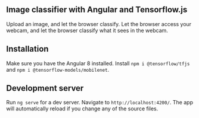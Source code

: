 ## Image classifier with Angular and Tensorflow.js

Upload an image, and let the browser classify.
Let the browser access your webcam, and let the browser classify what it sees in the webcam.

## Installation


Make sure you have the Angular 8 installed.
Install `npm i @tensorflow/tfjs` and `npm i @tensorflow-models/mobilenet`.


## Development server

Run `ng serve` for a dev server. Navigate to `http://localhost:4200/`. The app will automatically reload if you change any of the source files.
